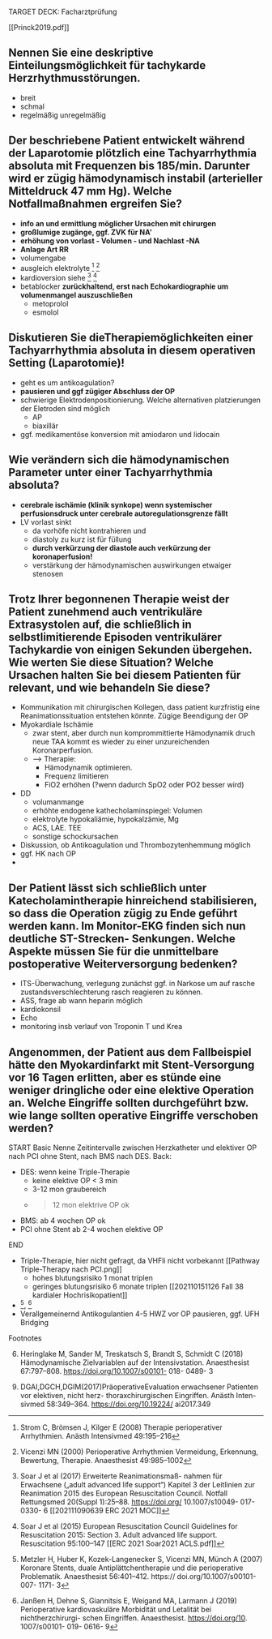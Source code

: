 TARGET DECK: Facharztprüfung

[[Princk2019.pdf]]

 

## Nennen Sie eine deskriptive Einteilungsmöglichkeit für tachykarde Herzrhythmusstörungen.
- breit
- schmal
- regelmäßig unregelmäßig

## Der beschriebene Patient entwickelt während der Laparotomie plötzlich eine Tachyarrhythmia absoluta mit Frequenzen bis 185/min. Darunter wird er zügig hämodynamisch instabil (arterieller Mitteldruck 47 mm Hg). Welche Notfallmaßnahmen ergreifen Sie?
- **info an und ermittlung möglicher Ursachen mit chirurgen**
- **großlumige zugänge, ggf. ZVK für NA'**
-  **erhöhung von vorlast - Volumen - und Nachlast -NA**
-  **Anlage Art RR**
- volumengabe
- ausgleich elektrolyte [^4] [^5]
- kardioversion siehe [^1] [^3]
- betablocker **zurückhaltend, erst nach Echokardiographie um volumenmangel auszuschließen** 
	- metoprolol 
	- esmolol
## Diskutieren Sie dieTherapiemöglichkeiten einer Tachyarrhythmia absoluta in diesem operativen Setting (Laparotomie)!
- geht es um antikoagulation?
- **pausieren und ggf zügiger Abschluss der OP**
- schwierige Elektrodenpositionierung. Welche alternativen platzierungen der Eletroden sind möglich
	- AP
	- biaxillär
- ggf. medikamentöse konversion mit amiodaron und lidocain
## Wie verändern sich die hämodynamischen Parameter unter einer Tachyarrhythmia absoluta?
- **cerebrale ischämie (klinik synkope) wenn systemischer perfusionsdruck unter cerebrale autoregulationsgrenze fällt**
- LV vorlast sinkt
	- da vorhöfe nicht kontrahieren und 
	- diastoly zu kurz ist für füllung
	- **durch verkürzung der diastole auch verkürzung der koronaperfusion!**
	- verstärkung  der hämodynamischen auswirkungen etwaiger stenosen
## Trotz Ihrer begonnenen Therapie weist der Patient zunehmend auch ventrikuläre Extrasystolen auf, die schließlich in selbstlimitierende Episoden ventrikulärer Tachykardie von einigen Sekunden übergehen. Wie werten Sie diese Situation? Welche Ursachen halten Sie bei diesem Patienten für relevant, und wie behandeln Sie diese?
- Kommunikation mit chirurgischen Kollegen, dass patient kurzfristig eine Reanimationssituation entstehen könnte. Zügige Beendigung der OP
- Myokardiale Ischämie
	- zwar stent, aber durch nun komprommittierte Hämodynamik druch neue TAA kommt es wieder zu einer unzureichenden Koronarperfusion.
	- --> Therapie: 
		- Hämodynamik optimieren.
		- Frequenz limitieren
		- FiO2 erhöhen (?wenn dadurch SpO2 oder PO2 besser wird)
- DD
	- volumanmange
	- erhöhte endogene kathecholaminspiegel: Volumen
	- elektrolyte hypokaliämie, hypokalzämie, Mg
	- ACS, LAE. TEE
	- sonstige schockursachen
- Diskussion, ob Antikoagulation und Thrombozytenhemmung möglich
- ggf. HK nach OP
- 


## Der Patient lässt sich schließlich unter Katecholamintherapie hinreichend stabilisieren, so dass die Operation zügig zu Ende geführt werden kann. Im Monitor-EKG finden sich nun deutliche ST-Strecken- Senkungen. Welche Aspekte müssen Sie für die unmittelbare postoperative Weiterversorgung bedenken?  
- ITS-Überwachung, verlegung zunächst ggf. in Narkose um auf rasche zustandsverschlechterung rasch reagieren zu können.
- ASS, frage ab wann heparin möglich
- kardiokonsil
- Echo
- monitoring insb verlauf von Troponin T und Krea


## Angenommen, der Patient aus dem Fallbeispiel hätte den Myokardinfarkt mit Stent-Versorgung vor 16 Tagen erlitten, aber es stünde eine weniger dringliche oder eine elektive Operation an. Welche Eingriffe sollten durchgeführt bzw. wie lange sollten operative Eingriffe verschoben werden?
START
Basic
Nenne Zeitintervalle zwischen Herzkatheter und elektiver OP nach PCI ohne Stent, nach BMS nach DES.
Back:
- DES: wenn keine Triple-Therapie
	- keine elektive OP < 3 min
	- 3-12 mon graubereich
	- > 12 mon elektrive OP ok
- BMS: ab 4 wochen OP ok
- PCI ohne Stent ab 2-4 wochen elektive OP
<!--ID: 1643740798989-->
END
 
 
- Triple-Therapie, hier nicht gefragt, da VHFli nicht vorbekannt [[Pathway Triple-Therapy nach PCI.png]]
	- hohes blutungsrisiko 1 monat triplen
	- geringes blutungsrisiko 6 monate triplen [[202110151126 Fall 38 kardialer Hochrisikopatient]]
- [^7], [^8]
- Verallgemeinernd Antikogulantien 4-5 HWZ vor OP pausieren, ggf. UFH Bridging


Footnotes

 

[^1]:  Soar J et al (2017) Erweiterte Reanimationsmaß- nahmen für Erwachsene („adult advanced life support“) Kapitel 3 der Leitlinien zur Reanimation 2015 des European Resuscitation Council. Notfall Rettungsmed 20(Suppl 1):25–88. https://doi.org/ 10.1007/s10049- 017- 0330- 6 [[202111090639 ERC 2021 MOC]]
    
[^2]:  StriebelHW(2014) DieAnästhesieBd.I.Schattauer, Stuttgart
    
[^3]: Soar J et al (2015) European Resuscitation Council Guidelines for Resuscitation 2015: Section 3. Adult advanced life support. Resuscitation 95:100–147  [[ERC 2021 Soar2021 ACLS.pdf]]
    

[^4]: Strom C, Brömsen J, Kilger E (2008) Therapie perioperativer Arrhythmien. Anästh Intensivmed 49:195–216

[^5]: Vicenzi MN (2000) Perioperative Arrhythmien Vermeidung, Erkennung, Bewertung, Therapie. Anaesthesist 49:985–1002

6. Heringlake M, Sander M, Treskatsch S, Brandt S, Schmidt C (2018) Hämodynamische Zielvariablen auf der Intensivstation. Anaesthesist 67:797–808. https://doi.org/10.1007/s00101- 018- 0489- 3

[^7]: Metzler H, Huber K, Kozek-Langenecker S, Vicenzi MN, Münch A (2007) Koronare Stents, duale Antiplättchentherapie und die perioperative Problematik. Anaesthesist 56:401–412. https:// doi.org/10.1007/s00101- 007- 1171- 3

[^8]: Janßen H, Dehne S, Giannitsis E, Weigand MA, Larmann J (2019) Perioperative kardiovaskuläre Morbidität und Letalität bei nichtherzchirurgi- schen Eingriffen. Anaesthesist. https://doi.org/10. 1007/s00101- 019- 0616- 9

9. DGAI,DGCH,DGIM(2017)PräoperativeEvaluation erwachsener Patienten vor elektiven, nicht herz- thoraxchirurgischen Eingriffen. Anästh Inten- sivmed 58:349–364. https://doi.org/10.19224/ ai2017.349

[^10]: Giebl K, Gürtler (2014) Neue orale Antikoagulanzien in der perioperativen Medizin. Anaesthesist 63:347–364. https://doi.org/10.1007/s00101- 014- 2314- y